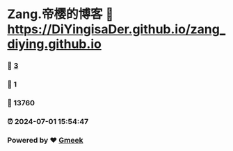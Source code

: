 # Zang.帝樱的博客 :link: https://DiYingisaDer.github.io/zang_diying.github.io 
### :page_facing_up: [3](https://DiYingisaDer.github.io/zang_diying.github.io/tag.html) 
### :speech_balloon: 1 
### :hibiscus: 13760 
### :alarm_clock: 2024-07-01 15:54:47 
### Powered by :heart: [Gmeek](https://github.com/Meekdai/Gmeek)
